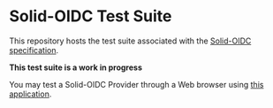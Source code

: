 # Solid-OIDC Test Suite

This repository hosts the test suite associated with the [Solid-OIDC specification](https://solid.github.io/solid-oidc/).

**This test suite is a work in progress**

You may test a Solid-OIDC Provider through a Web browser using [this application](https://solid.github.io/solid-oidc-tests/).

